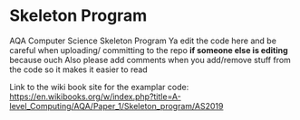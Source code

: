 # Skeleton Program
AQA Computer Science Skeleton Program
Ya edit the code here and be careful when uploading/ committing to the repo **if someone else is editing** because ouch
Also please add comments when you add/remove stuff from the code so it makes it easier to read

Link to the wiki book site for the examplar code: https://en.wikibooks.org/w/index.php?title=A-level_Computing/AQA/Paper_1/Skeleton_program/AS2019
